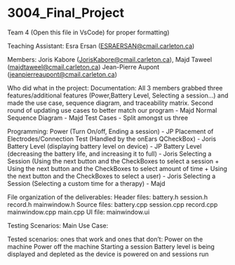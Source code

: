 # 3004_Final_Project

Team 4 (Open this file in VsCode) for proper formatting)

Teaching Assistant: Esra Ersan (ESRAERSAN@cmail.carleton.ca)

Members: Joris Kabore (JorisKabore@cmail.carleton.ca), Majd Taweel (majdtaweel@cmail.carleton.ca) Jean-Pierre Aupont (jeanpierreaupont@cmail.carleton.ca)

Who did what in the project: 
   Documentation:
      All 3 members grabbed three features/additional features (Power,Battery Level, Selecting a session...) and made the use case, sequence diagram, and traceability matrix.
      Second round of updating use cases to better match our program - Majd
      Normal Sequence Diagram - Majd
      Test Cases - Split amongst us three
      
   Programming:
      Power (Turn On/off, Ending a session) - JP
      Placement of Electrodes/Connection Test (Handled by the onEars QCheckBox) - Joris
      Battery Level (displaying battery level on device) - JP
      Battery Level (decreasing the battery life, and increasing it to full) - Joris
      Selecting a Session (Using the next button and the CheckBoxes to select a session + 
                           Using the next button and the CheckBoxes to select amount of time +
                           Using the next button and the CheckBoxes to select a user) - Joris
      Selecting a Session (Selecting a custom time for a therapy) - Majd
      
      

File organization of the deliverables:
    Header files:
        battery.h
        session.h
        record.h
        mainwindow.h
    Source files:
        battery.cpp
        session.cpp
        record.cpp
        mainwindow.cpp
        main.cpp
    UI file:
        mainwindow.ui

Testing Scenarios:
    Main Use Case:
        

Tested scenarios: ones that work and ones that don’t:
    Power on the machine
    Power off the machine
    Starting a session
    Battery level is being displayed and depleted as the device is powered on and sessions run
   
